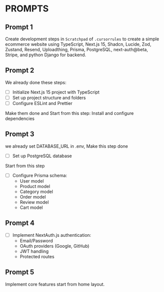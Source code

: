 # PROMPTS

## Prompt 1

Create development steps in `Scratchpad` of `.cursorrules` to create a simple ecommerce website using TypeScript, Next.js 15, Shadcn, Lucide, Zod, Zustand, Resend, Uploadthing, Prisma, PostgreSQL, next-auth@beta, Stripe, and python Django for backend.

## Prompt 2

We already done these steps:

- [ ] Initialize Next.js 15 project with TypeScript
- [ ] Set up project structure and folders
- [ ] Configure ESLint and Prettier

Make them done and Start from this step:
Install and configure dependencies

## Prompt 3

we already set DATABASE_URL in .env, Make this step done

- [ ] Set up PostgreSQL database

Start from this step

- [ ] Configure Prisma schema:
  - User model
  - Product model
  - Category model
  - Order model
  - Review model
  - Cart model

## Prompt 4

- [ ] Implement NextAuth.js authentication:
  - Email/Password
  - OAuth providers (Google, GitHub)
  - JWT handling
  - Protected routes

## Prompt 5

Implement core features start from home layout.
